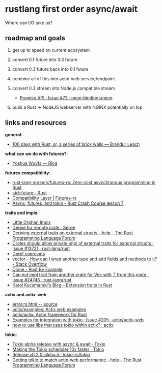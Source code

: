 # rustlang first order async/await

Where can I/O take us?

## roadmap and goals

1. get up to speed on current ecosystem

2. convert 0.1 future into 0.3 future

3. convert 0.3 future back into 0.1 future

4. combine all of this into actix-web service/endpoint

5. convert 0.3 stream into Node.js compatible stream

   - [Promise API · Issue #73 · neon-bindings/neon](https://github.com/neon-bindings/neon/issues/73)

6. build a Rust -> NodeJS webserver with NGINX potentially on top

## links and resources

**general**:
- [100 days with Rust, or, a series of brick walls — Brandur Leach](https://brandur.org/fragments/rust-brick-walls)

**what can we do with futures?**:
- [Yoshua Wuyts — Blog](https://blog.yoshuawuyts.com/rust-streams/)

**futures compatibility**:
- [rust-lang-nursery/futures-rs: Zero-cost asynchronous programming in Rust](https://github.com/rust-lang-nursery/futures-rs)
- [std::future - Rust](https://doc.rust-lang.org/std/future/index.html)
- [Compatibility Layer | Futures-rs](https://rust-lang-nursery.github.io/futures-rs/blog/2019/04/18/compatibility-layer.html)
- [Async, futures, and tokio - Rust Crash Course lesson 7](https://www.snoyman.com/blog/2018/12/rust-crash-course-07-async-futures-tokio)

**traits and impls**:
- [Little Orphan Impls](http://smallcultfollowing.com/babysteps/blog/2015/01/14/little-orphan-impls/)
- [Derive for remote crate · Serde](https://serde.rs/remote-derive.html)
- [Deriving external traits on external structs - help - The Rust Programming Language Forum](https://users.rust-lang.org/t/deriving-external-traits-on-external-structs/18198/2)
- [Crates should allow private impl of external traits for external structs · Issue #13721 · rust-lang/rust](https://github.com/rust-lang/rust/issues/13721)
- [Deref coercions](https://doc.rust-lang.org/book/deref-coercions.html)
- [vector - How can I wrap another type and add fields and methods to it? - Stack Overflow](https://stackoverflow.com/questions/31497584/how-can-i-wrap-another-type-and-add-fields-and-methods-to-it)
- [Clone - Rust By Example](https://doc.rust-lang.org/rust-by-example/trait/clone.html)
- [Can not impl trait from another crate for Vec<T> with T from this crate · Issue #24745 · rust-lang/rust](https://github.com/rust-lang/rust/issues/24745)
- [Karol Kuczmarski's Blog – Extension traits in Rust](http://xion.io/post/code/rust-extension-traits.html)

**actix and actix-web**:
- [error.rs.html -- source](https://docs.rs/actix-http/0.2.3/src/actix_http/error.rs.html#57-76)
- [actix/examples: Actix web examples](https://github.com/actix/examples)
- [actix/actix: Actor framework for Rust](https://github.com/actix/actix)
- [Examples for integration with tokio · Issue #205 · actix/actix-web](https://github.com/actix/actix-web/issues/205)
- [how to use libs that uses tokio within actix? : actix](https://www.reddit.com/r/actix/comments/8rpbht/how_to_use_libs_that_uses_tokio_within_actix/)

**tokio**:
- [Tokio alpha release with async & await · Tokio](https://tokio.rs/blog/2019-08-alphas/)
- [Making the Tokio scheduler 10x faster · Tokio](https://tokio.rs/blog/2019-10-scheduler/)
- [Release v0.2.0-alpha.5 · tokio-rs/tokio](https://github.com/tokio-rs/tokio/releases/tag/tokio-0.2.0-alpha.5)
- [Getting tokio to match actix-web performance - help - The Rust Programming Language Forum](https://users.rust-lang.org/t/getting-tokio-to-match-actix-web-performance/18659)

